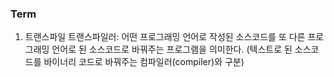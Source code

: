 ### Term

1. 트랜스파일
   트랜스파일러: 어떤 프로그래밍 언어로 작성된 소스코드를 또 다른 프로그래밍 언어로 된 소스코드로 바꿔주는 프로그램을 의미한다.
   (텍스트로 된 소스코드를 바이너리 코드로 바꿔주는 컴파일러(compiler)와 구분)

